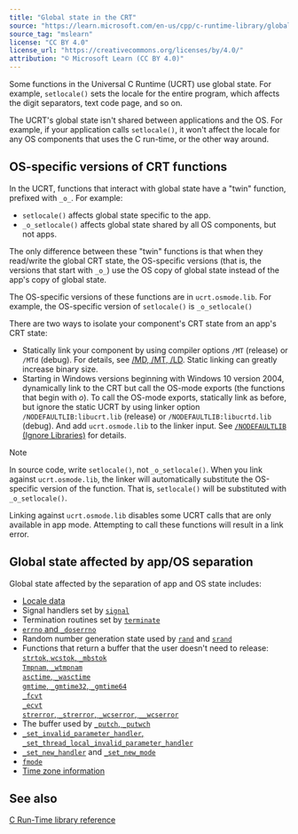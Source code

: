 ```yaml
---
title: "Global state in the CRT"
source: "https://learn.microsoft.com/en-us/cpp/c-runtime-library/global-state?view=msvc-170"
source_tag: "mslearn"
license: "CC BY 4.0"
license_url: "https://creativecommons.org/licenses/by/4.0/"
attribution: "© Microsoft Learn (CC BY 4.0)"
---
```

Some functions in the Universal C Runtime (UCRT) use global state. For example, `setlocale()` sets the locale for the entire program, which affects the digit separators, text code page, and so on.

The UCRT's global state isn't shared between applications and the OS. For example, if your application calls `setlocale()`, it won't affect the locale for any OS components that uses the C run-time, or the other way around.

## OS-specific versions of CRT functions

In the UCRT, functions that interact with global state have a "twin" function, prefixed with `_o_`. For example:

*   `setlocale()` affects global state specific to the app.
*   `_o_setlocale()` affects global state shared by all OS components, but not apps.

The only difference between these "twin" functions is that when they read/write the global CRT state, the OS-specific versions (that is, the versions that start with `_o_`) use the OS copy of global state instead of the app's copy of global state.

The OS-specific versions of these functions are in `ucrt.osmode.lib`. For example, the OS-specific version of `setlocale()` is `_o_setlocale()`

There are two ways to isolate your component's CRT state from an app's CRT state:

*   Statically link your component by using compiler options `/MT` (release) or `/MTd` (debug). For details, see [/MD, /MT, /LD](https://learn.microsoft.com/en-us/cpp/build/reference/md-mt-ld-use-run-time-library?view=msvc-170). Static linking can greatly increase binary size.
*   Starting in Windows versions beginning with Windows 10 version 2004, dynamically link to the CRT but call the OS-mode exports (the functions that begin with _o_). To call the OS-mode exports, statically link as before, but ignore the static UCRT by using linker option `/NODEFAULTLIB:libucrt.lib` (release) or `/NODEFAULTLIB:libucrtd.lib` (debug). And add `ucrt.osmode.lib` to the linker input. See [`/NODEFAULTLIB` (Ignore Libraries)](https://learn.microsoft.com/en-us/cpp/build/reference/nodefaultlib-ignore-libraries?view=msvc-170) for details.

Note

In source code, write `setlocale()`, not `_o_setlocale()`. When you link against `ucrt.osmode.lib`, the linker will automatically substitute the OS-specific version of the function. That is, `setlocale()` will be substituted with `_o_setlocale()`.

Linking against `ucrt.osmode.lib` disables some UCRT calls that are only available in app mode. Attempting to call these functions will result in a link error.

## Global state affected by app/OS separation

Global state affected by the separation of app and OS state includes:

*   [Locale data](https://learn.microsoft.com/en-us/cpp/c-runtime-library/locale?view=msvc-170)
*   Signal handlers set by [`signal`](https://learn.microsoft.com/en-us/cpp/c-runtime-library/reference/signal?view=msvc-170)
*   Termination routines set by [`terminate`](https://learn.microsoft.com/en-us/cpp/c-runtime-library/reference/set-terminate-crt?view=msvc-170)
*   [`errno` and `_doserrno`](https://learn.microsoft.com/en-us/cpp/c-runtime-library/errno-doserrno-sys-errlist-and-sys-nerr?view=msvc-170)
*   Random number generation state used by [`rand`](https://learn.microsoft.com/en-us/cpp/c-runtime-library/reference/rand?view=msvc-170) and [`srand`](https://learn.microsoft.com/en-us/cpp/c-runtime-library/reference/srand?view=msvc-170)
*   Functions that return a buffer that the user doesn't need to release: [`strtok`, `wcstok`, `_mbstok`](https://learn.microsoft.com/en-us/cpp/c-runtime-library/reference/strtok-strtok-l-wcstok-wcstok-l-mbstok-mbstok-l?view=msvc-170)  
    [`Tmpnam`, `_wtmpnam`](https://learn.microsoft.com/en-us/cpp/c-runtime-library/reference/tempnam-wtempnam-tmpnam-wtmpnam?view=msvc-170)  
    [`asctime`, `_wasctime`](https://learn.microsoft.com/en-us/cpp/c-runtime-library/reference/asctime-wasctime?view=msvc-170)  
    [`gmtime`, `_gmtime32`, `_gmtime64`](https://learn.microsoft.com/en-us/cpp/c-runtime-library/reference/gmtime-gmtime32-gmtime64?view=msvc-170)  
    [`_fcvt`](https://learn.microsoft.com/en-us/cpp/c-runtime-library/reference/fcvt?view=msvc-170)  
    [`_ecvt`](https://learn.microsoft.com/en-us/cpp/c-runtime-library/reference/ecvt?view=msvc-170)  
    [`strerror`, `_strerror`, `_wcserror`, `__wcserror`](https://learn.microsoft.com/en-us/cpp/c-runtime-library/reference/strerror-strerror-wcserror-wcserror?view=msvc-170)
*   The buffer used by [`_putch`, `_putwch`](https://learn.microsoft.com/en-us/cpp/c-runtime-library/reference/putch-putwch?view=msvc-170)
*   [`_set_invalid_parameter_handler`, `_set_thread_local_invalid_parameter_handler`](https://learn.microsoft.com/en-us/cpp/c-runtime-library/reference/set-invalid-parameter-handler-set-thread-local-invalid-parameter-handler?view=msvc-170)
*   [`_set_new_handler`](https://learn.microsoft.com/en-us/cpp/c-runtime-library/reference/set-new-handler?view=msvc-170) and [`_set_new_mode`](https://learn.microsoft.com/en-us/cpp/c-runtime-library/reference/set-new-mode?view=msvc-170)
*   [`fmode`](https://learn.microsoft.com/en-us/cpp/c-runtime-library/text-and-binary-mode-file-i-o?view=msvc-170)
*   [Time zone information](https://learn.microsoft.com/en-us/cpp/c-runtime-library/time-management?view=msvc-170)

## See also

[C Run-Time library reference](https://learn.microsoft.com/en-us/cpp/c-runtime-library/c-run-time-library-reference?view=msvc-170)
